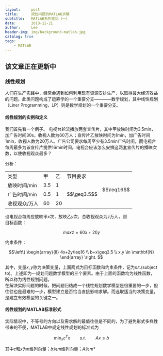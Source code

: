 ```yaml
---
layout:     post
title:      规划问题的MATLAB求解
subtitle:   MATLAB系列笔记（一）
date:       2018-12-21
author:     Lee
header-img: img/background-matlab.jpg
catalog: true
tags:
    - MATLAB
---
```


## 该文章正在更新中

### 线性规划
人们在生产实践中，经常会遇到如何利用现有资源安排生产，以取得最大经济效益的问题。此类问题构成了运筹学的一个重要分支————数学规划，其中线性规划（Liner Programming，LP）则是数学规划的一个重要分支。
#### 线性规划的实例和定义
我们首先看一个例子。 
电视台轮流播放两套宣传片，其中甲放映时间为3.5min，加广告时间30s，收视人数为60万人；宣传片乙放映时间为1min，加广告时间1min，收视人数为20万人。广告公司要求每周至少有3.5min广告时间，而电视台每周最多为该宣传片提供16min时间。电视台应该怎么安排这两套宣传片的播映次数，以使收视观众最多？  

分析：

<table>
  <tr>
    <td>类型</td> <td>甲</td> <td>乙</td> <td colspan="2">节目要求</td>
  </tr>
  <tr>
    <td>放映时间/min</td>  <td>3.5</td>  <td>1</td>  <td></td>  <td rowspan="2">$$\leq16$$</td>
  </tr>
  <tr>
    <td>广告时间/min</td>  <td>0.5</td>  <td>1</td>  <td>$$\geq3.5$$</td>
  </tr>
  <tr>
    <td>收视观众/万人</td>  <td>60</td>  <td>20</td>  <td></td>  <td></td>
  </tr>
</table>

设电视台每周应放映甲$x$次，放映乙$y$次，总收视观众为$z$万人，则    
目标函数：

$$maxz=60x+20y$$

约束条件：

$$\left\{ \begin{array}{ll} 4x+2y\leq16 \\ b+x\geq3.5 \\ x,y \in \mathbf{N}  \end{array} \right. $$

其中，变量$x,y$称为决策变量，上面两式为目标函数和约束条件，记为s.t.(subject to)。上述即为一规划问题数学模型的三个要素。由于上面的函数均为线性函数，所以称为线性规划问题。  
在解决实际问题的时候，把问题归结成一个线性规划数学模型是很重要的一步，但往往也是最难的一步，模型建立是否恰当直接影响求解。而选取适当的决策变量，是建立有效模型的关键之一。  

#### 线性规划的MATLAB标准形式

实际情况中，不等号的方向以及需求解的最值往往是不同的，为了避免形式多样性带来的不便，MATLAB中规定线性规划的标准式为

$$\min_{x}c^Tx \qquad s.t. \qquad Ax\leq b$$

其中$c$和$x$为$n$维列向量；$b$为$m$维列向量；$A$为$m*$